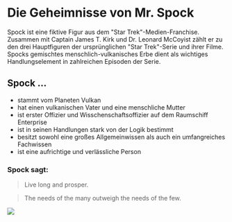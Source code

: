 # Die Geheimnisse von Mr. Spock

Spock ist eine fiktive Figur aus dem "Star Trek"-Medien-Franchise. Zusammen mit Captain James T. Kirk und Dr. Leonard McCoyist zählt er zu den drei Hauptfiguren der ursprünglichen "Star Trek"-Serie und ihrer Filme. Spocks gemischtes menschlich-vulkanisches Erbe dient als wichtiges Handlungselement in zahlreichen Episoden der Serie.

## Spock ...
* stammt vom Planeten Vulkan
* hat einen vulkanischen Vater und eine menschliche Mutter
* ist erster Offizier und Wisschenschaftsoffizier auf dem Raumschiff Enterprise
* ist in seinen Handlungen stark von der Logik bestimmt
* besitzt sowohl eine großes Allgemeinwissen als auch ein umfangreiches Fachwissen
* ist eine aufrichtige und verlässliche Person

### Spock sagt:

> Live long and prosper. 

> The needs of the many outweigh the needs of the few.

<img src="https://upload.wikimedia.org/wikipedia/commons/d/d1/Leonard_Nimoy_Spock_1967.jpg"/>
